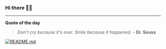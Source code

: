 ### Hi there 👋🏻


---

**Quote of the day**

> *Don't cry because it's over. Smile because it happened.* - **Dr. Seuss** 

[![README.md](https://github.com/marcolovazzano/marcolovazzano/actions/workflows/readme.yml/badge.svg?branch=main)](https://github.com/marcolovazzano/marcolovazzano/actions/workflows/readme.yml)

